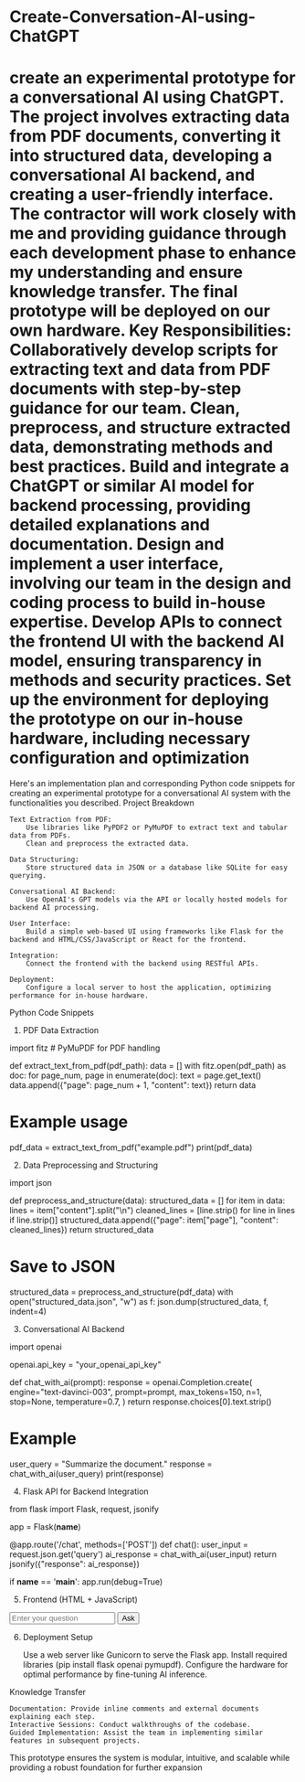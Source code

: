 # Create-Conversation-AI-using-ChatGPT
create an experimental prototype for a conversational AI using ChatGPT.  The project involves extracting data from PDF documents, converting it into structured data, developing a conversational AI backend, and creating a user-friendly interface. The contractor will work closely with me and providing guidance through each development phase to enhance my understanding and ensure knowledge transfer. The final prototype will be deployed on our own hardware.
Key Responsibilities:
    Collaboratively develop scripts for extracting text and data from PDF documents with step-by-step guidance for our team.
    Clean, preprocess, and structure extracted data, demonstrating methods and best practices.
    Build and integrate a ChatGPT or similar AI model for backend processing, providing detailed explanations and documentation.
    Design and implement a user interface, involving our team in the design and coding process to build in-house expertise.
    Develop APIs to connect the frontend UI with the backend AI model, ensuring transparency in methods and security practices.
    Set up the environment for deploying the prototype on our in-house hardware, including necessary configuration and optimization
==========================
Here's an implementation plan and corresponding Python code snippets for creating an experimental prototype for a conversational AI system with the functionalities you described.
Project Breakdown

    Text Extraction from PDF:
        Use libraries like PyPDF2 or PyMuPDF to extract text and tabular data from PDFs.
        Clean and preprocess the extracted data.

    Data Structuring:
        Store structured data in JSON or a database like SQLite for easy querying.

    Conversational AI Backend:
        Use OpenAI's GPT models via the API or locally hosted models for backend AI processing.

    User Interface:
        Build a simple web-based UI using frameworks like Flask for the backend and HTML/CSS/JavaScript or React for the frontend.

    Integration:
        Connect the frontend with the backend using RESTful APIs.

    Deployment:
        Configure a local server to host the application, optimizing performance for in-house hardware.

Python Code Snippets
1. PDF Data Extraction

import fitz  # PyMuPDF for PDF handling

def extract_text_from_pdf(pdf_path):
    data = []
    with fitz.open(pdf_path) as doc:
        for page_num, page in enumerate(doc):
            text = page.get_text()
            data.append({"page": page_num + 1, "content": text})
    return data

# Example usage
pdf_data = extract_text_from_pdf("example.pdf")
print(pdf_data)

2. Data Preprocessing and Structuring

import json

def preprocess_and_structure(data):
    structured_data = []
    for item in data:
        lines = item["content"].split("\n")
        cleaned_lines = [line.strip() for line in lines if line.strip()]
        structured_data.append({"page": item["page"], "content": cleaned_lines})
    return structured_data

# Save to JSON
structured_data = preprocess_and_structure(pdf_data)
with open("structured_data.json", "w") as f:
    json.dump(structured_data, f, indent=4)

3. Conversational AI Backend

import openai

openai.api_key = "your_openai_api_key"

def chat_with_ai(prompt):
    response = openai.Completion.create(
        engine="text-davinci-003",
        prompt=prompt,
        max_tokens=150,
        n=1,
        stop=None,
        temperature=0.7,
    )
    return response.choices[0].text.strip()

# Example
user_query = "Summarize the document."
response = chat_with_ai(user_query)
print(response)

4. Flask API for Backend Integration

from flask import Flask, request, jsonify

app = Flask(__name__)

@app.route('/chat', methods=['POST'])
def chat():
    user_input = request.json.get('query')
    ai_response = chat_with_ai(user_input)
    return jsonify({"response": ai_response})

if __name__ == '__main__':
    app.run(debug=True)

5. Frontend (HTML + JavaScript)

<!DOCTYPE html>
<html lang="en">
<head>
    <meta charset="UTF-8">
    <title>AI Chat</title>
    <script>
        async function sendQuery() {
            const query = document.getElementById("userInput").value;
            const response = await fetch('/chat', {
                method: 'POST',
                headers: { 'Content-Type': 'application/json' },
                body: JSON.stringify({ query: query })
            });
            const data = await response.json();
            document.getElementById("response").innerText = data.response;
        }
    </script>
</head>
<body>
    <input type="text" id="userInput" placeholder="Enter your question">
    <button onclick="sendQuery()">Ask</button>
    <p id="response"></p>
</body>
</html>

6. Deployment Setup

    Use a web server like Gunicorn to serve the Flask app.
    Install required libraries (pip install flask openai pymupdf).
    Configure the hardware for optimal performance by fine-tuning AI inference.

Knowledge Transfer

    Documentation: Provide inline comments and external documents explaining each step.
    Interactive Sessions: Conduct walkthroughs of the codebase.
    Guided Implementation: Assist the team in implementing similar features in subsequent projects.

This prototype ensures the system is modular, intuitive, and scalable while providing a robust foundation for further expansion
